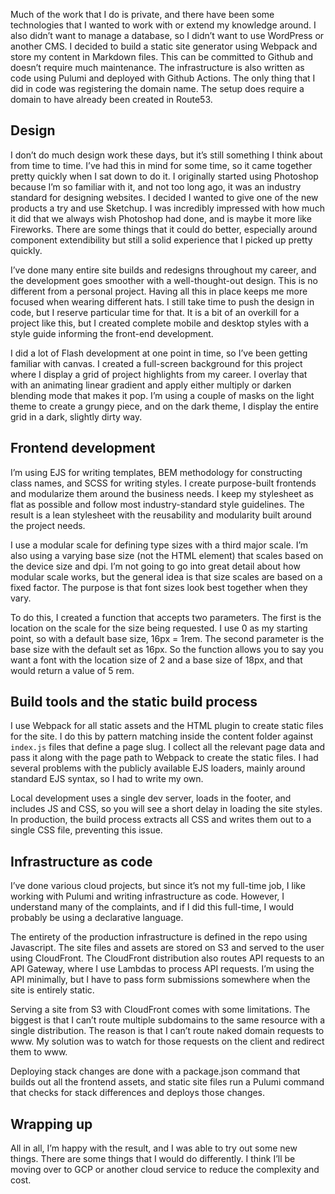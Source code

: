 Much of the work that I do is private, and there have been some technologies that I wanted to work with or extend my knowledge around. I also didn’t want to manage a database, so I didn’t want to use WordPress or another CMS. I decided to build a static site generator using Webpack and store my content in Markdown files. This can be committed to Github and doesn’t require much maintenance. The infrastructure is also written as code using Pulumi and deployed with Github Actions. The only thing that I did in code was registering the domain name. The setup does require a domain to have already been created in Route53.

## Design
I don’t do much design work these days, but it’s still something I think about from time to time. I’ve had this in mind for some time, so it came together pretty quickly when I sat down to do it. I originally started using Photoshop because I’m so familiar with it, and not too long ago, it was an industry standard for designing websites. I decided I wanted to give one of the new products a try and use Sketchup. I was incredibly impressed with how much it did that we always wish Photoshop had done, and is maybe it more like Fireworks. There are some things that it could do better, especially around component extendibility but still a solid experience that I picked up pretty quickly. 

I’ve done many entire site builds and redesigns throughout my career, and the development goes smoother with a well-thought-out design. This is no different from a personal project. Having all this in place keeps me more focused when wearing different hats. I still take time to push the design in code, but I reserve particular time for that. It is a bit of an overkill for a project like this, but I created complete mobile and desktop styles with a style guide informing the front-end development.

I did a lot of Flash development at one point in time, so I’ve been getting familiar with canvas. I created a full-screen background for this project where I display a grid of project highlights from my career. I overlay that with an animating linear gradient and apply either multiply or darken blending mode that makes it pop. I’m using a couple of masks on the light theme to create a grungy piece, and on the dark theme, I display the entire grid in a dark, slightly dirty way. 

## Frontend development
I’m using EJS for writing templates, BEM methodology for constructing class names, and SCSS for writing styles. I create purpose-built frontends and modularize them around the business needs. I keep my stylesheet as flat as possible and follow most industry-standard style guidelines. The result is a lean stylesheet with the reusability and modularity built around the project needs.

I use a modular scale for defining type sizes with a third major scale. I’m also using a varying base size (not the HTML element) that scales based on the device size and dpi. I’m not going to go into great detail about how modular scale works, but the general idea is that size scales are based on a fixed factor. The purpose is that font sizes look best together when they vary. 

To do this, I created a function that accepts two parameters. The first is the location on the scale for the size being requested. I use 0 as my starting point, so with a default base size, 16px = 1rem. The second parameter is the base size with the default set as 16px. So the function allows you to say you want a font with the location size of 2 and a base size of 18px, and that would return a value of 5 rem. 

## Build tools and the static build process
I use Webpack for all static assets and the HTML plugin to create static files for the site. I do this by pattern matching inside the content folder against `index.js` files that define a page slug. I collect all the relevant page data and pass it along with the page path to Webpack to create the static files. I had several problems with the publicly available EJS loaders, mainly around standard EJS syntax, so I had to write my own. 

Local development uses a single dev server, loads in the footer, and includes JS and CSS, so you will see a short delay in loading the site styles. In production, the build process extracts all CSS and writes them out to a single CSS file, preventing this issue.   


## Infrastructure as code
I’ve done various cloud projects, but since it’s not my full-time job, I like working with Pulumi and writing infrastructure as code. However, I understand many of the complaints, and if I did this full-time, I would probably be using a declarative language. 

The entirety of the production infrastructure is defined in the repo using Javascript. The site files and assets are stored on S3 and served to the user using CloudFront. The CloudFront distribution also routes API requests to an API Gateway, where I use Lambdas to process API requests. I’m using the API minimally, but I have to pass form submissions somewhere when the site is entirely static. 

Serving a site from S3 with CloudFront comes with some limitations. The biggest is that I can’t route multiple subdomains to the same resource with a single distribution. The reason is that I can’t route naked domain requests to www. My solution was to watch for those requests on the client and redirect them to www. 

Deploying stack changes are done with a package.json command that builds out all the frontend assets, and static site files run a Pulumi command that checks for stack differences and deploys those changes.

## Wrapping up
All in all, I’m happy with the result, and I was able to try out some new things. There are some things that I would do differently. I think I’ll be moving over to GCP or another cloud service to reduce the complexity and cost.

